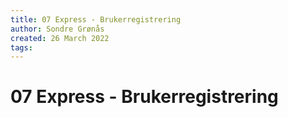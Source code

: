 ```yaml
---
title: 07 Express - Brukerregistrering
author: Sondre Grønås
created: 26 March 2022
tags: 
---
```

# 07 Express - Brukerregistrering
